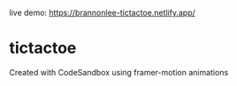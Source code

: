 live demo: https://brannonlee-tictactoe.netlify.app/

# tictactoe
Created with CodeSandbox
using framer-motion animations
